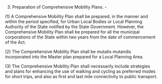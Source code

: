 3.	Preparation of Comprehensive Mobility Plans. -

(1)	A Comprehensive Mobility Plan shall be prepared, in the manner and within the period specified, for Urban Local Bodies or Local Planning Authority of the State notified by the State Government. However, the Comprehensive Mobility Plan shall be prepared for all the municipal corporations of the State within two years from the date of commencement of the Act.

(2)	The Comprehensive Mobility Plan shall be mutatis mutandis incorporated into the Master plan prepared for a Local Planning Area.

(3)	The Comprehensive Mobility Plan shall necessarily include strategies and plans for enhancing the use of walking and cycling as preferred modes for short trips, and also as first and last mile connectivity to public transport.
